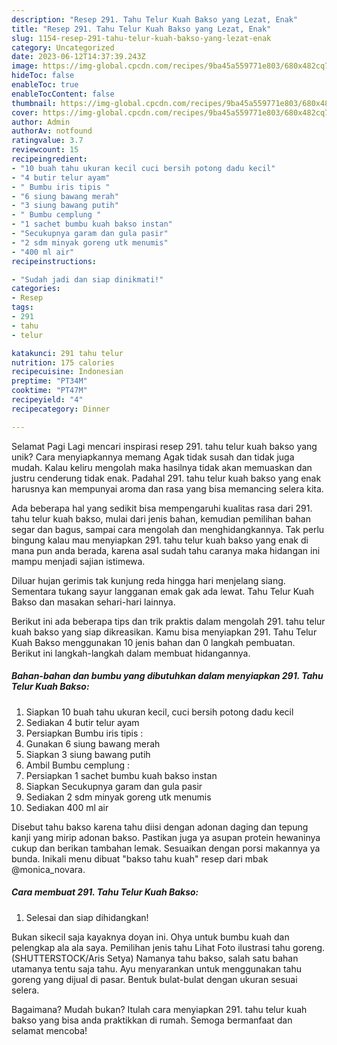 ```yaml
---
description: "Resep 291. Tahu Telur Kuah Bakso yang Lezat, Enak"
title: "Resep 291. Tahu Telur Kuah Bakso yang Lezat, Enak"
slug: 1154-resep-291-tahu-telur-kuah-bakso-yang-lezat-enak
category: Uncategorized
date: 2023-06-12T14:37:39.243Z
image: https://img-global.cpcdn.com/recipes/9ba45a559771e803/680x482cq70/291-tahu-telur-kuah-bakso-foto-resep-utama.jpg
hideToc: false
enableToc: true
enableTocContent: false
thumbnail: https://img-global.cpcdn.com/recipes/9ba45a559771e803/680x482cq70/291-tahu-telur-kuah-bakso-foto-resep-utama.jpg
cover: https://img-global.cpcdn.com/recipes/9ba45a559771e803/680x482cq70/291-tahu-telur-kuah-bakso-foto-resep-utama.jpg
author: Admin
authorAv: notfound
ratingvalue: 3.7
reviewcount: 15
recipeingredient:
- "10 buah tahu ukuran kecil cuci bersih potong dadu kecil"
- "4 butir telur ayam"
- " Bumbu iris tipis "
- "6 siung bawang merah"
- "3 siung bawang putih"
- " Bumbu cemplung "
- "1 sachet bumbu kuah bakso instan"
- "Secukupnya garam dan gula pasir"
- "2 sdm minyak goreng utk menumis"
- "400 ml air"
recipeinstructions:

- "Sudah jadi dan siap dinikmati!"
categories:
- Resep
tags:
- 291
- tahu
- telur

katakunci: 291 tahu telur 
nutrition: 175 calories
recipecuisine: Indonesian
preptime: "PT34M"
cooktime: "PT47M"
recipeyield: "4"
recipecategory: Dinner

---
```



Selamat Pagi Lagi mencari inspirasi resep 291. tahu telur kuah bakso yang unik? Cara menyiapkannya memang Agak tidak susah dan tidak juga mudah. Kalau keliru mengolah maka hasilnya tidak akan memuaskan dan justru cenderung tidak enak. Padahal 291. tahu telur kuah bakso yang enak harusnya kan mempunyai aroma dan rasa yang bisa memancing selera kita.


Ada beberapa hal yang sedikit bisa mempengaruhi kualitas rasa dari 291. tahu telur kuah bakso, mulai dari jenis bahan, kemudian pemilihan bahan segar dan bagus, sampai cara mengolah dan menghidangkannya. Tak perlu bingung kalau mau menyiapkan 291. tahu telur kuah bakso yang enak di mana pun anda berada, karena asal sudah tahu caranya maka hidangan ini mampu menjadi sajian istimewa.

Diluar hujan gerimis tak kunjung reda hingga hari menjelang siang. Sementara tukang sayur langganan emak gak ada lewat. Tahu Telur Kuah Bakso dan masakan sehari-hari lainnya.


Berikut ini ada beberapa tips dan trik praktis dalam mengolah 291. tahu telur kuah bakso yang siap dikreasikan. Kamu bisa menyiapkan 291. Tahu Telur Kuah Bakso menggunakan 10 jenis bahan dan 0 langkah pembuatan. Berikut ini langkah-langkah dalam membuat hidangannya.

<!--inarticleads1-->

##### Bahan-bahan dan bumbu yang dibutuhkan dalam menyiapkan 291. Tahu Telur Kuah Bakso:

1. Siapkan 10 buah tahu ukuran kecil, cuci bersih potong dadu kecil
1. Sediakan 4 butir telur ayam
1. Persiapkan  Bumbu iris tipis :
1. Gunakan 6 siung bawang merah
1. Siapkan 3 siung bawang putih
1. Ambil  Bumbu cemplung :
1. Persiapkan 1 sachet bumbu kuah bakso instan
1. Siapkan Secukupnya garam dan gula pasir
1. Sediakan 2 sdm minyak goreng utk menumis
1. Sediakan 400 ml air


Disebut tahu bakso karena tahu diisi dengan adonan daging dan tepung kanji yang mirip adonan bakso. Pastikan juga ya asupan protein hewaninya cukup dan berikan tambahan lemak. Sesuaikan dengan porsi makannya ya bunda. Inikali menu dibuat &#34;bakso tahu kuah&#34; resep dari mbak @monica_novara. 

<!--inarticleads2-->

##### Cara membuat 291. Tahu Telur Kuah Bakso:


1. Selesai dan siap dihidangkan!

Bukan sikecil saja kayaknya doyan ini. Ohya untuk bumbu kuah dan pelengkap ala ala saya. Pemilihan jenis tahu Lihat Foto ilustrasi tahu goreng. (SHUTTERSTOCK/Aris Setya) Namanya tahu bakso, salah satu bahan utamanya tentu saja tahu. Ayu menyarankan untuk menggunakan tahu goreng yang dijual di pasar. Bentuk bulat-bulat dengan ukuran sesuai selera. 

Bagaimana? Mudah bukan? Itulah cara menyiapkan 291. tahu telur kuah bakso yang bisa anda praktikkan di rumah. Semoga bermanfaat dan selamat mencoba!
